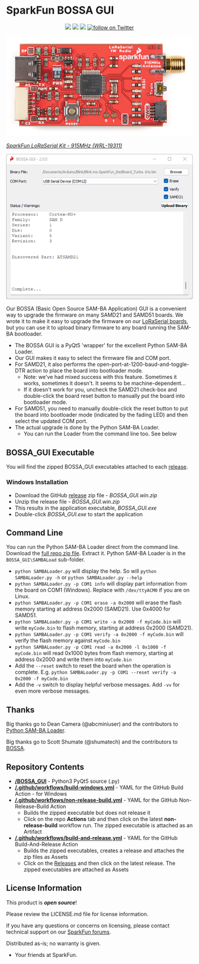 # SparkFun BOSSA GUI

<p align="center">
  <a href="https://github.com/sparkfun/SparkFun_BOSSA_GUI/issues" alt="Issues">
    <img src="https://img.shields.io/github/issues/sparkfun/SparkFun_BOSSA_GUI.svg" /></a>
  <a href="https://github.com/sparkfun/SparkFun_BOSSA_GUI/actions" alt="Actions">
    <img src="https://github.com/sparkfun/SparkFun_BOSSA_GUI/actions/workflows/build-and-release.yml/badge.svg" /></a>
  <a href="https://github.com/sparkfun/SparkFun_BOSSA_GUI/blob/main/LICENSE.md" alt="License">
    <img src="https://img.shields.io/badge/license-CC%20BY--SA%204.0-EF9421.svg" /></a>
  <a href="https://twitter.com/intent/follow?screen_name=sparkfun">
    <img src="https://img.shields.io/twitter/follow/sparkfun.svg?style=social&logo=twitter" alt="follow on Twitter"></a>
</p>

[![SparkFun LoRaSerial Kit - 915MHz](./img/SparkFun_LoRaSerial_Kit.png)](https://www.sparkfun.com/products/19311)

*[SparkFun LoRaSerial Kit - 915MHz (WRL-19311)](https://www.sparkfun.com/products/19311)*

![BOSSA GUI](./img/BOSSA_GUI.png)

Our BOSSA (Basic Open Source SAM-BA Application) GUI is a convenient way to upgrade the firmware on many SAMD21 and SAMD51 boards. We wrote it to make it easy to upgrade the firmware on our
[LoRaSerial boards](https://www.sparkfun.com/products/19311), but you can use it to upload binary firmware to any board running the SAM-BA bootloader.

* The BOSSA GUI is a PyQt5 'wrapper' for the excellent Python SAM-BA Loader.
* Our GUI makes it easy to select the firmware file and COM port.
* For SAMD21, it also performs the open-port-at-1200-baud-and-toggle-DTR action to place the board into bootloader mode.
  * Note: we've had mixed success with this feature. Sometimes it works, sometimes it doesn't. It seems to be machine-dependent...
  * If it doesn't work for you, uncheck the SAMD21 check-box and double-click the board reset button to manually put the board into bootloader mode.
* For SAMD51, you need to manually double-click the reset button to put the board into bootloader mode (indicated by the fading LED) and then select the updated COM port.
* The actual upgrade is done by the Python SAM-BA Loader.
  * You can run the Loader from the command line too. See below

## BOSSA_GUI Executable

You will find the zipped BOSSA_GUI executables attached to each [release](https://github.com/sparkfun/SparkFun_BOSSA_GUI/releases).

### Windows Installation

* Download the GitHub [release](https://github.com/sparkfun/SparkFun_BOSSA_GUI/releases) zip file - *BOSSA_GUI.win.zip*
* Unzip the release file - *BOSSA_GUI.win.zip*
* This results in the application executable, *BOSSA_GUI.exe*
* Double-click *BOSSA_GUI.exe* to start the application

## Command Line

You can run the Python SAM-BA Loader direct from the command line. Download the [full repo zip file](https://github.com/sparkfun/SparkFun_BOSSA_GUI/archive/refs/heads/main.zip).
Extract it. Python SAM-BA Loader is in the ```BOSSA_GUI\SAMBALoad``` sub-folder.

* ```python SAMBALoader.py``` will display the help. So will ```python SAMBALoader.py -h``` or ```python SAMBALoader.py --help```
* ```python SAMBALoader.py -p COM1 info``` will display part information from the board on COM1 (Windows). Replace with ```/dev/ttyACM0``` if you are on Linux.
* ```python SAMBALoader.py -p COM1 erase -a 0x2000``` will erase the flash memory starting at address 0x2000 (SAMD21). Use 0x4000 for SAMD51.
* ```python SAMBALoader.py -p COM1 write -a 0x2000 -f myCode.bin``` will write ```myCode.bin``` to flash memory, starting at address 0x2000 (SAMD21).
* ```python SAMBALoader.py -p COM1 verify -a 0x2000 -f myCode.bin``` will verify the flash memory against ```myCode.bin```
* ```python SAMBALoader.py -p COM1 read -a 0x2000 -l 0x1000 -f myCode.bin``` will read 0x1000 bytes from flash memory, starting at address 0x2000 and write them into ```myCode.bin```
* Add the ```--reset``` switch to reset the board when the operation is complete. E.g. ```python SAMBALoader.py -p COM1 --reset verify -a 0x2000 -f myCode.bin```
* Add the ```-v``` switch to display helpful verbose messages. Add ```-vv``` for even more verbose messages.

## Thanks

Big thanks go to Dean Camera (@abcminiuser) and the contributors to [Python SAM-BA Loader](https://github.com/abcminiuser/sam-ba-loader).

Big thanks go to Scott Shumate (@shumatech) and the contributors to [BOSSA](https://github.com/shumatech/BOSSA).

## Repository Contents

* **[/BOSSA_GUI](./BOSSA_GUI)** - Python3 PyQt5 source (.py)
* **[/.github/workflows/build-windows.yml](./.github/workflows/build-windows.yml)** - YAML for the GitHub Build Action - for Windows
* **[/.github/workflows/non-release-build.yml](./.github/workflows/non-release-build.yml)** - YAML for the GitHub Non-Release-Build Action
  * Builds the zipped executable but does not release it
  * Click on the repo **Actions** tab and then click on the latest **non-release-build** workflow run. The zipped executable is attached as an Artifact
* **[/.github/workflows/build-and-release.yml](./.github/workflows/build-and-release.yml)** - YAML for the GitHub Build-And-Release Action
  * Builds the zipped executables, creates a release and attaches the zip files as Assets
  * Click on the [Releases](https://github.com/sparkfun/SparkFun_BOSSA_GUI/releases) and then click on the latest release. The zipped executables are attached as Assets

## License Information

This product is _**open source**_! 

Please review the LICENSE.md file for license information. 

If you have any questions or concerns on licensing, please contact technical support on our [SparkFun forums](https://forum.sparkfun.com/viewforum.php?f=152).

Distributed as-is; no warranty is given.

- Your friends at SparkFun.
